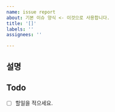 ```yaml
---
name: issue report
about: 기본 이슈 양식 <- 이것으로 사용합니다.
title: '[]'
labels: ''
assignees: ''

---
```


## 설명


## Todo
- [ ] 할일을 적으세요.